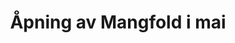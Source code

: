 ---
title: Åpning av Mangfold i mai
speakers:
  - Espen Rørvik Tjøstolvsen
  - Laila Hove
  - Hilde Kristine Braadland
  - Karina Ludwig
---